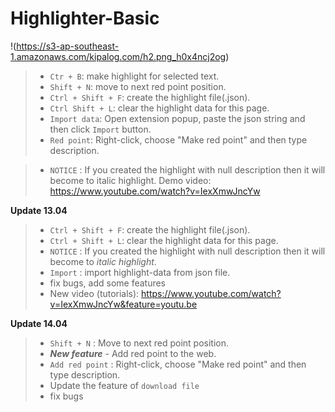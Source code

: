 # Highlighter-Basic
!(https://s3-ap-southeast-1.amazonaws.com/kipalog.com/h2.png_h0x4ncj2og)

>- `Ctr + B`: make highlight for selected text. 
>- `Shift + N`: move to next red point position. 
>- `Ctrl + Shift + F`: create the highlight file(.json). 
>- `Ctrl Shift + L`: clear the highlight data for this page. 
>- `Import data`: Open extension popup, paste the json string and then click `Import` button.
>- `Red point`: Right-click, choose "Make red point" and then type description.

>- `NOTICE` : If you created the highlight with null description then it will become to italic highlight.
Demo video: https://www.youtube.com/watch?v=IexXmwJncYw

**Update 13.04**
>- `Ctrl + Shift + F`: create the highlight file(.json). 
>- `Ctrl + Shift + L`: clear the highlight data for this page. 
>- `NOTICE` : If you created the highlight with null description then it will become to _italic highlight_.
>- `Import` : import highlight-data from json file.
>- fix bugs, add some features
>- New video (tutorials): https://www.youtube.com/watch?v=IexXmwJncYw&feature=youtu.be

**Update 14.04**
>- `Shift + N` : Move to next red point position.
>- _**New feature**_ - Add red point to the web.
>- `Add red point` : Right-click, choose "Make red point" and then type description.
>- Update the feature of `download file`
>- fix bugs


